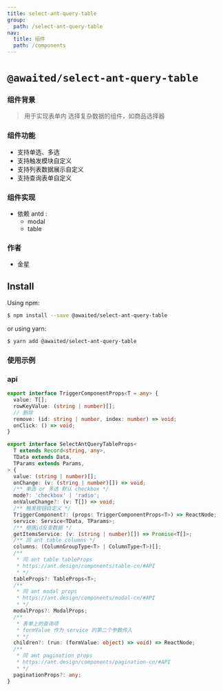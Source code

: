 ```yaml
---
title: select-ant-query-table
group:
  path: /select-ant-query-table
nav:
  title: 组件
  path: /components
---
```


# `@awaited/select-ant-query-table`

### 组件背景

> 用于实现表单内 选择复杂数据的组件，如商品选择器

### 组件功能
  * 支持单选、多选
  * 支持触发模块自定义
  * 支持列表数据展示自定义
  * 支持查询表单自定义

### 组件实现
  * 依赖 antd :
    - modal
    - table

### 作者
  * 金星
## Install

Using npm:

```bash
$ npm install --save @awaited/select-ant-query-table
```

or using yarn:

```bash
$ yarn add @awaited/select-ant-query-table
```

### 使用示例

<code src="../example/A.tsx"></code>

### api

```ts
export interface TriggerComponentProps<T = any> {
  value: T[];
  rowKeyValue: (string | number)[];
  // 删除
  remove: (id: string | number, index: number) => void;
  onClick: () => void;
}

export interface SelectAntQueryTableProps<
  T extends Record<string, any>,
  TData extends Data,
  TParams extends Params,
> {
  value: (string | number)[];
  onChange: (v: (string | number)[]) => void;
  /** 单选 or 多选 默认 checkbox */
  mode?: 'checkbox' | 'radio';
  onValueChange?: (v: T[]) => void;
  /** 触发按钮自定义 */
  TriggerComponent?: (props: TriggerComponentProps<T>) => ReactNode;
  service: Service<TData, TParams>;
  /** 根据id反查数据 */
  getItemsService: (v: (string | number)[]) => Promise<T[]>;
  /** 同 ant table columns */
  columns: (ColumnGroupType<T> | ColumnType<T>)[];
  /** 
   * 同 ant table tableProps 
   * https://ant.design/components/table-cn/#API
   * */
  tableProps?: TableProps<T>;
  /** 
   * 同 ant modal props 
   * https://ant.design/components/modal-cn/#API
   * */
  modalProps?: ModalProps;
  /** 
   * 表单上的查询项 
   * formValue 作为 service 的第二个参数传入
   * */
  children?: (run: (formValue: object) => void) => ReactNode;
  /** 
   * 同 ant pagination props 
   * https://ant.design/components/pagination-cn/#API
   * */
  paginationProps?: any;
}

```

<!-- ### API 说明

| api | 描述 | 数据类型 | 默认值 |
| --- | ---- | -------- | ------ |
| -   | -    | -        | -      | -->
